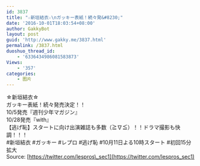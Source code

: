 ```yaml
---
id: 3837
title: "☆新垣結衣☆\nガッキー表紙！続々発&#8230;"
date: '2016-10-01T18:03:54+08:00'
author: GakkyBot
layout: post
guid: 'http://www.gakky.me/3837.html'
permalink: /3837.html
duoshuo_thread_id:
    - '6336434986081583873'
Views:
    - '357'
categories:
    - 图片
---
```


☆新垣結衣☆  
ガッキー表紙！続々発売決定！！  
10/5発売『週刊少年マガジン』  
10/28発売『with』  
【逃げ恥】スタートに向け出演雑誌も多数（≧∇≦）！！ドラマ撮影も快調！！！  
\#新垣結衣 #ガッキー #レプロ #逃げ恥 #10月11日よる10時スタート #初回15分拡大  
Source: [https://twitter.com/lespros\_sec1](https://twitter.com/lespros_sec1)